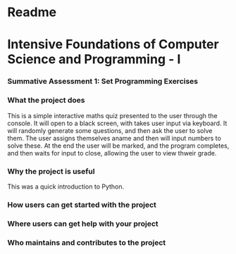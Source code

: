 # Readme
# Intensive Foundations of Computer Science and Programming - I

### Summative Assessment 1: Set Programming Exercises

### What the project does
This is a simple interactive maths quiz presented to the user through the console. It will open to a black screen, with takes user input via keyboard.
It will randomly generate some questions, and then ask the user to solve them. The user assigns themselves aname and then will input numbers to solve these.
At the end the user will be marked, and the program completes, and then waits for input to close, allowing the user to view thweir grade.

### Why the project is useful
This was a quick introduction to Python.


### How users can get started with the project
### Where users can get help with your project
### Who maintains and contributes to the project
